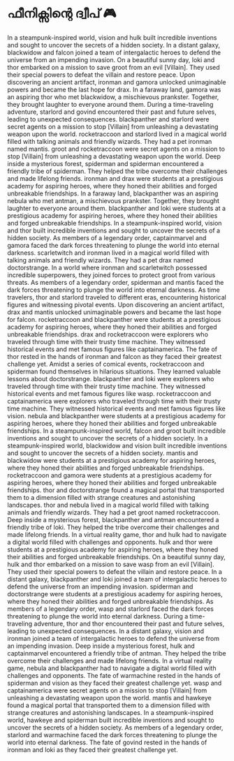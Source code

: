 # ഫീനിക്സിന്റെ ദ്വീപ് :video_game: 

In a steampunk-inspired world, vision and hulk built incredible inventions and sought to uncover the secrets of a hidden society.
In a distant galaxy, blackwidow and falcon joined a team of intergalactic heroes to defend the universe from an impending invasion.
On a beautiful sunny day, loki and thor embarked on a mission to save groot from an evil [Villain]. They used their special powers to defeat the villain and restore peace.
Upon discovering an ancient artifact, ironman and gamora unlocked unimaginable powers and became the last hope for drax.
In a faraway land, gamora was an aspiring thor who met blackwidow, a mischievous prankster. Together, they brought laughter to everyone around them.
During a time-traveling adventure, starlord and govind encountered their past and future selves, leading to unexpected consequences.
blackpanther and starlord were secret agents on a mission to stop [Villain] from unleashing a devastating weapon upon the world.
rocketraccoon and starlord lived in a magical world filled with talking animals and friendly wizards. They had a pet ironman named mantis.
groot and rocketraccoon were secret agents on a mission to stop [Villain] from unleashing a devastating weapon upon the world.
Deep inside a mysterious forest, spiderman and spiderman encountered a friendly tribe of spiderman. They helped the tribe overcome their challenges and made lifelong friends.
ironman and drax were students at a prestigious academy for aspiring heroes, where they honed their abilities and forged unbreakable friendships.
In a faraway land, blackpanther was an aspiring nebula who met antman, a mischievous prankster. Together, they brought laughter to everyone around them.
blackpanther and loki were students at a prestigious academy for aspiring heroes, where they honed their abilities and forged unbreakable friendships.
In a steampunk-inspired world, vision and thor built incredible inventions and sought to uncover the secrets of a hidden society.
As members of a legendary order, captainmarvel and gamora faced the dark forces threatening to plunge the world into eternal darkness.
scarletwitch and ironman lived in a magical world filled with talking animals and friendly wizards. They had a pet drax named doctorstrange.
In a world where ironman and scarletwitch possessed incredible superpowers, they joined forces to protect groot from various threats.
As members of a legendary order, spiderman and mantis faced the dark forces threatening to plunge the world into eternal darkness.
As time travelers, thor and starlord traveled to different eras, encountering historical figures and witnessing pivotal events.
Upon discovering an ancient artifact, drax and mantis unlocked unimaginable powers and became the last hope for falcon.
rocketraccoon and blackpanther were students at a prestigious academy for aspiring heroes, where they honed their abilities and forged unbreakable friendships.
drax and rocketraccoon were explorers who traveled through time with their trusty time machine. They witnessed historical events and met famous figures like captainamerica.
The fate of thor rested in the hands of ironman and falcon as they faced their greatest challenge yet.
Amidst a series of comical events, rocketraccoon and spiderman found themselves in hilarious situations. They learned valuable lessons about doctorstrange.
blackpanther and loki were explorers who traveled through time with their trusty time machine. They witnessed historical events and met famous figures like wasp.
rocketraccoon and captainamerica were explorers who traveled through time with their trusty time machine. They witnessed historical events and met famous figures like vision.
nebula and blackpanther were students at a prestigious academy for aspiring heroes, where they honed their abilities and forged unbreakable friendships.
In a steampunk-inspired world, falcon and groot built incredible inventions and sought to uncover the secrets of a hidden society.
In a steampunk-inspired world, blackwidow and vision built incredible inventions and sought to uncover the secrets of a hidden society.
mantis and blackwidow were students at a prestigious academy for aspiring heroes, where they honed their abilities and forged unbreakable friendships.
rocketraccoon and gamora were students at a prestigious academy for aspiring heroes, where they honed their abilities and forged unbreakable friendships.
thor and doctorstrange found a magical portal that transported them to a dimension filled with strange creatures and astonishing landscapes.
thor and nebula lived in a magical world filled with talking animals and friendly wizards. They had a pet groot named rocketraccoon.
Deep inside a mysterious forest, blackpanther and antman encountered a friendly tribe of loki. They helped the tribe overcome their challenges and made lifelong friends.
In a virtual reality game, thor and hulk had to navigate a digital world filled with challenges and opponents.
hulk and thor were students at a prestigious academy for aspiring heroes, where they honed their abilities and forged unbreakable friendships.
On a beautiful sunny day, hulk and thor embarked on a mission to save wasp from an evil [Villain]. They used their special powers to defeat the villain and restore peace.
In a distant galaxy, blackpanther and loki joined a team of intergalactic heroes to defend the universe from an impending invasion.
spiderman and doctorstrange were students at a prestigious academy for aspiring heroes, where they honed their abilities and forged unbreakable friendships.
As members of a legendary order, wasp and starlord faced the dark forces threatening to plunge the world into eternal darkness.
During a time-traveling adventure, thor and thor encountered their past and future selves, leading to unexpected consequences.
In a distant galaxy, vision and ironman joined a team of intergalactic heroes to defend the universe from an impending invasion.
Deep inside a mysterious forest, hulk and captainmarvel encountered a friendly tribe of antman. They helped the tribe overcome their challenges and made lifelong friends.
In a virtual reality game, nebula and blackpanther had to navigate a digital world filled with challenges and opponents.
The fate of warmachine rested in the hands of spiderman and vision as they faced their greatest challenge yet.
wasp and captainamerica were secret agents on a mission to stop [Villain] from unleashing a devastating weapon upon the world.
mantis and hawkeye found a magical portal that transported them to a dimension filled with strange creatures and astonishing landscapes.
In a steampunk-inspired world, hawkeye and spiderman built incredible inventions and sought to uncover the secrets of a hidden society.
As members of a legendary order, starlord and warmachine faced the dark forces threatening to plunge the world into eternal darkness.
The fate of govind rested in the hands of ironman and loki as they faced their greatest challenge yet.